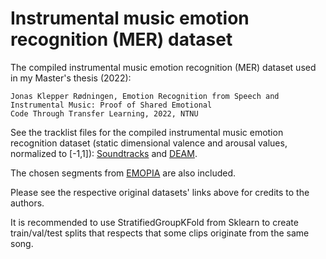 # Instrumental music emotion recognition (MER) dataset
The compiled instrumental music emotion recognition (MER) dataset used in my Master's thesis (2022):

    Jonas Klepper Rødningen, Emotion Recognition from Speech and
    Instrumental Music: Proof of Shared Emotional
    Code Through Transfer Learning, 2022, NTNU

See the tracklist files for the compiled instrumental music emotion recognition dataset (static dimensional valence and arousal values, normalized to [-1,1]): [Soundtracks](https://osf.io/p6vkg/) and [DEAM](https://cvml.unige.ch/databases/DEAM/).

The chosen segments from [EMOPIA](https://zenodo.org/record/5257995#.Ypc-hegzaUk) are also included.

Please see the respective original datasets' links above for credits to the authors.

It is recommended to use StratifiedGroupKFold from Sklearn to create train/val/test splits that respects that some clips originate from the same song.
